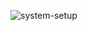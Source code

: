 ![system-setup](D:\Images\WallPapers\astronaut-ocean-swimming-digital-art-4k-wallpaper-uhdpaper.com-651@0@j)
